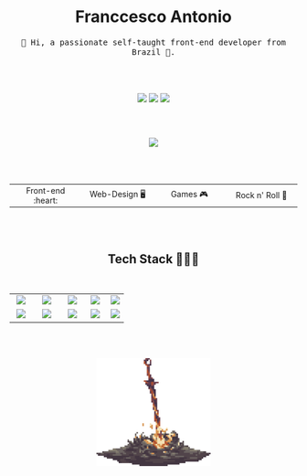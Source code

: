 <p>
  <h1 align="center">Franccesco Antonio</h1>
</p>

<p align="center"> <samp> 👋 Hi, a passionate self-taught front-end developer from Brazil 🚀.</samp></p>

<br><br>
<p align="center">
  <a href="https://www.linkedin.com/in/franccesco-antonio/"><img height="60px" align="center" src="https://img.shields.io/badge/-%230077B5.svg?&style=for-the-badge&logo=linkedin&logoColor=white" /></a>
  <a href="mailto:franccesco_@hotmail.com"><img height="60px" align="center" src="https://img.shields.io/badge/-0078D4.svg?&style=for-the-badge&logo=microsoft-outlook&logoColor=white" /></a>
  <a href="mailto:tiesco789@gmail.com"><img height="60px" align="center" src="https://img.shields.io/badge/-c14438.svg?&style=for-the-badge&logo=gmail&logoColor=white" /></a>
</p>
  

<br><br>

<p align="center"><img src="https://media.giphy.com/media/M9gbBd9nbDrOTu1Mqx/giphy.gif" width="230"></p>

<br><br>

<table align="center">
  <tbody>
    <tr>
      <td width="25%" align="center">
        <span>Front-end :heart:</span>
      </td>
      <td width="25%" align="center">
        <span>Web-Design 🖥</span>
      </td>
      <td width="25%" align="center">
        <span>Games 🎮</span>
      </td>
      <td width="25%" align="center">
        <span>Rock n' Roll 🤘</span>
      </td>
    </tr>
  </tbody>
</table>
<br><br>

<p><h2 align="center">Tech Stack 👨🏻‍💻</h2> <br> </p>

<table align="center">
  <tbody>
    <tr valign="top">
      <td width="20%" align="center">
        <img height="64px" src="https://cdn.svgporn.com/logos/html-5.svg" />
      </td>
      <td width="20%" align="center">
        <img height="64px" src="https://cdn.svgporn.com/logos/css-3.svg" />
      </td>
      <td width="20%" align="center">
        <img height="64px" src="https://cdn.svgporn.com/logos/javascript.svg" />
      </td>
      <td width="20%" align="center">
        <img height="64px" src="https://cdn.svgporn.com/logos/typescript-icon.svg" />
      </td>
      <td width="20%" align="center">
        <img height="64px" src="https://cdn.svgporn.com/logos/visual-studio-code.svg" />
      </td>
    </tr>
    <tr valign="top">
    </tr>
    <tr valign="top">
      <td width="20%" align="center">
        <img height="64px" src="https://cdn.svgporn.com/logos/react.svg" />
      </td>
      <td width="25%" align="center">
        <img height="64px" src="https://cdn.svgporn.com/logos/sass.svg" />
      </td>
      <td width="20%" align="center">
        <img height="64px" src="https://cdn.svgporn.com/logos/figma.svg" />
      </td>
      <td width="20%" align="center">
        <img height="64px" src="https://cdn.svgporn.com/logos/git-icon.svg" />
      </td>
      <td width="20%" align="center">
        <img height="64px" src="https://cdn.svgporn.com/logos/laravel.svg" />
      </td>
    </tr>
  </tbody>
</table>

<br><br>

<p align="center">
  <img src="https://raw.githubusercontent.com/TanZng/TanZng/master/assets/bonefire.gif" width="200"/>
</p>
